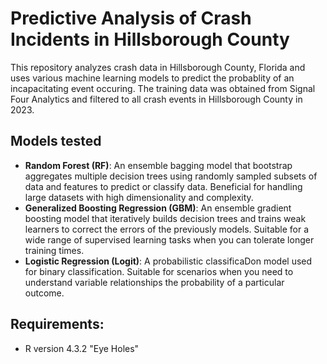# Predictive Analysis of Crash Incidents in Hillsborough County
This repository analyzes crash data in Hillsborough County, Florida and uses various machine learning models to predict the probablity of an incapacitating event occuring.  The training data was obtained from Signal Four Analytics and filtered to all crash events in Hillsborough County in 2023.

## Models tested
+ **Random Forest (RF)**: An ensemble bagging model that bootstrap aggregates multiple decision trees using randomly sampled subsets of data and features to predict or classify data. Beneficial for handling large datasets with high dimensionality and complexity.
+ **Generalized Boosting Regression (GBM)**: An ensemble gradient boosting model that iteratively builds decision trees and trains weak learners to correct the errors of the previously models. Suitable for a wide range of supervised learning tasks when you can tolerate longer training times.
+ **Logistic Regression (Logit)**: A probabilistic classificaDon model used for binary classification. Suitable for  scenarios when you need to understand variable relationships the probability of a particular outcome.


## Requirements:
+ R version 4.3.2 "Eye Holes"
